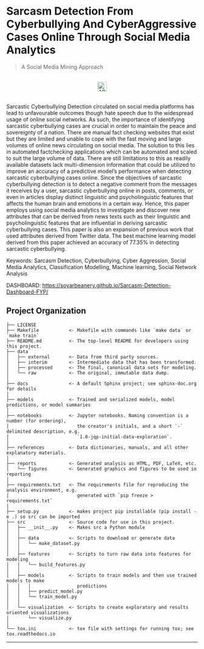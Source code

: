 # Sarcasm Detection From Cyberbullying And CyberAggressive Cases Online Through Social Media Analytics

> A Social Media Mining Approach

<div align="center">
  <br>
  <img src="https://img.shields.io/badge/DASHBOARDING%20WITH-BootStrap-green?style=for-the-badge"
      alt="API stability" height="25"/>
</div>

<br>

Sarcastic Cyberbullying Detection circulated on social media platforms has lead to unfavourable outcomes though hate speech due to the widespread usage of online social networks. As such, the importance of identifying sarcastic cyberbullying cases are crucial in order to maintain the peace and sovereignty of a nation. There are manual fact checking websites that exist but they are limited and unable to cope with the fast moving and large volumes of online news circulating on social media. The solution to this lies in automated factchecking applications which can be automated and scaled to suit the large volume of data. There are still limitations to this as readily available datasets lack multi-dimension information that could be utilized to improve an accuracy of a predictive model’s performance when detecting sarcastic cyberbullying cases online. Since the objectives of sarcastic cyberbullying detection is to detect a negative comment from the messages it receives by a user, sarcastic cyberbullying online in posts, comments, or even in articles display distinct linguistic and psycholinguistic features that affects the human brain and emotions in a certain way. Hence, this paper employs using social media analytics to investigate and discover new attributes that can be derived from news texts such as their linguistic and psycholinguistic features that are influential in deriving sarcastic cyberbullying cases. This paper is also an expansion of previous work that used attributes derived from Twitter data. The best machine learning model derived from this paper achieved an accuracy of 77.35% in detecting sarcastic cyberbullying.

Keywords: Sarcasm Detection, Cyberbullying, Cyber Aggression, Social Media Analytics, Classification Modelling, Machine learning, Social Network Analysis


DASHBOARD: https://soyarbeanery.github.io/Sarcasm-Detection-Dashboard-FYP/

## Project Organization

    ├── LICENSE
    ├── Makefile           <- Makefile with commands like `make data` or `make train`
    ├── README.md          <- The top-level README for developers using this project.
    ├── data
    │   ├── external       <- Data from third party sources.
    │   ├── interim        <- Intermediate data that has been transformed.
    │   ├── processed      <- The final, canonical data sets for modeling.
    │   └── raw            <- The original, immutable data dump.
    │
    ├── docs               <- A default Sphinx project; see sphinx-doc.org for details
    │
    ├── models             <- Trained and serialized models, model predictions, or model summaries
    │
    ├── notebooks          <- Jupyter notebooks. Naming convention is a number (for ordering),
    │                         the creator's initials, and a short `-` delimited description, e.g.
    │                         `1.0-jqp-initial-data-exploration`.
    │
    ├── references         <- Data dictionaries, manuals, and all other explanatory materials.
    │
    ├── reports            <- Generated analysis as HTML, PDF, LaTeX, etc.
    │   └── figures        <- Generated graphics and figures to be used in reporting
    │
    ├── requirements.txt   <- The requirements file for reproducing the analysis environment, e.g.
    │                         generated with `pip freeze > requirements.txt`
    │
    ├── setup.py           <- makes project pip installable (pip install -e .) so src can be imported
    ├── src                <- Source code for use in this project.
    │   ├── __init__.py    <- Makes src a Python module
    │   │
    │   ├── data           <- Scripts to download or generate data
    │   │   └── make_dataset.py
    │   │
    │   ├── features       <- Scripts to turn raw data into features for modeling
    │   │   └── build_features.py
    │   │
    │   ├── models         <- Scripts to train models and then use trained models to make
    │   │   │                 predictions
    │   │   ├── predict_model.py
    │   │   └── train_model.py
    │   │
    │   └── visualization  <- Scripts to create exploratory and results oriented visualizations
    │       └── visualize.py
    │
    └── tox.ini            <- tox file with settings for running tox; see tox.readthedocs.io

---
